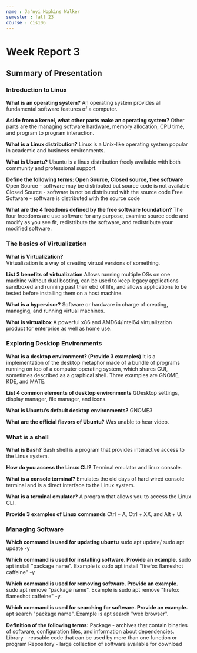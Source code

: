 ```yaml
---
name : Ja'nyi Hopkins Walker
semester : fall 23
course : cis106
---
```


# Week Report 3

## Summary of Presentation 

### Introduction to Linux

**What is an operating system?**
    An operating system provides all fundamental software features of a computer.
    
**Aside from a kernel, what other parts make an operating system?**
    Other parts are the managing software hardware, memory allocation, CPU time, and program to program interaction.

**What is a Linux distribution?**
    Linux is a Unix-like operating system popular in academic and business environments.

**What is Ubuntu?**
    Ubuntu is a linux distribution freely available with both community and professional support.

**Define the following terms: Open Source, Closed source, free software**
    Open Source - software may be distributed but source code is not available
    Closed Source - software is not be distributed with the source code
    Free Software - software is distributed with the source code

**What are the 4 freedoms defined by the free software foundation?**
    The four freedoms are use software for any purpose, examine source code and modify as you see fit, redistribute the software, and redistribute your modified software.

### The basics of Virtualization

**What is Virtualization?**  
    Virtualization is a way of creating virtual versions of something.

**List 3 benefits of virtualization**
    Allows running multiple OSs on one machine without dual booting, can be used to keep legacy applications sandboxed and running past their ebd of life, and allows applications to be tested before installing them on a host machine.

**What is a hypervisor?**
    Software or hardware in charge of creating, managing, and running virtual machines.

**What is virtualbox**
    A powerful x86 and AMD64/Intel64 virtualization product for enterprise as well as home use.

### Exploring Desktop Environments 

**What is a desktop environment? (Provide 3 examples)**
    It is a implementation  of the desktop metaphor made of a bundle of programs running on top of a computer operating system, which shares GUI, sometimes described as a graphical shell. Three examples are GNOME, KDE, and MATE.

**List 4 common elements of desktop environments**
    GDesktop settings, display manager, file manager, and icons.  

**What is Ubuntu’s default desktop environments?**
    GNOME3   

**What are the official flavors of Ubuntu?**
    Was unable to hear video.

### What is a shell

**What is Bash?**
    Bash shell is a program that provides interactive access to the Linux system. 

**How do you access the Linux CLI?**
    Terminal emulator and linux console.

**What is a console terminal?**
    Emulates the old days of hard wired console terminal and is a direct interface to the Linux system.

**What is a terminal emulator?**
    A program that allows you to access the Linux CLI.

**Provide 3 examples of Linux commands**
    Ctrl + A, Ctrl + XX, and Alt + U.

### Managing Software 

**Which command is used for updating ubuntu**
    sudo apt update/ sudo apt update -y

**Which command is used for installing software. Provide an example.**
    sudo apt install "package name". Example is sudo apt install "firefox flameshot caffeine" -y

**Which command is used for removing software. Provide an example.**
    sudo apt remove "package name". Example is sudo apt remove "firefox flameshot caffeine" -y.

**Which command is used for searching for software. Provide an example.**
    apt search "package name". Example is apt search "web browser".

**Definition of the following terms:**
    Package - archives that contain binaries of software, configuration files, and information about dependencies.
    Library - reusable code that can be used by more than one function or program
    Repository - large collection of software available for download
